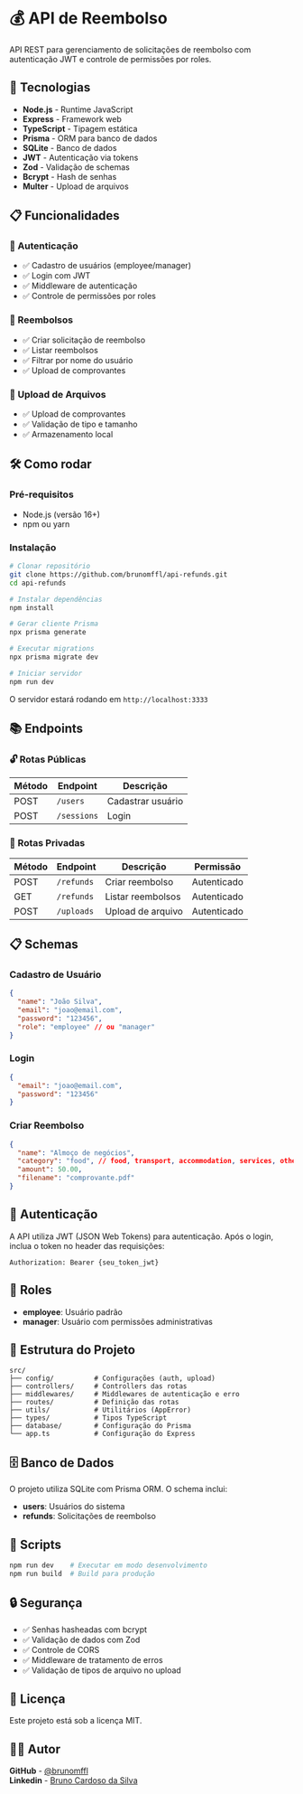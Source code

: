 # 💰 API de Reembolso

API REST para gerenciamento de solicitações de reembolso com autenticação JWT e controle de permissões por roles.

## 🚀 Tecnologias

- **Node.js** - Runtime JavaScript
- **Express** - Framework web
- **TypeScript** - Tipagem estática
- **Prisma** - ORM para banco de dados
- **SQLite** - Banco de dados
- **JWT** - Autenticação via tokens
- **Zod** - Validação de schemas
- **Bcrypt** - Hash de senhas
- **Multer** - Upload de arquivos

## 📋 Funcionalidades

### 🔐 Autenticação
- ✅ Cadastro de usuários (employee/manager)
- ✅ Login com JWT
- ✅ Middleware de autenticação
- ✅ Controle de permissões por roles

### 💸 Reembolsos
- ✅ Criar solicitação de reembolso
- ✅ Listar reembolsos
- ✅ Filtrar por nome do usuário
- ✅ Upload de comprovantes

### 📁 Upload de Arquivos
- ✅ Upload de comprovantes
- ✅ Validação de tipo e tamanho
- ✅ Armazenamento local

## 🛠️ Como rodar

### Pré-requisitos
- Node.js (versão 16+)
- npm ou yarn

### Instalação

```bash
# Clonar repositório
git clone https://github.com/brunomffl/api-refunds.git
cd api-refunds

# Instalar dependências
npm install

# Gerar cliente Prisma
npx prisma generate

# Executar migrations
npx prisma migrate dev

# Iniciar servidor
npm run dev
```

O servidor estará rodando em `http://localhost:3333`

## 📚 Endpoints

### 🔓 Rotas Públicas

| Método | Endpoint | Descrição |
|--------|----------|-----------|
| POST | `/users` | Cadastrar usuário |
| POST | `/sessions` | Login |

### 🔐 Rotas Privadas

| Método | Endpoint | Descrição | Permissão |
|--------|----------|-----------|-----------|
| POST | `/refunds` | Criar reembolso | Autenticado |
| GET | `/refunds` | Listar reembolsos | Autenticado |
| POST | `/uploads` | Upload de arquivo | Autenticado |

## 📋 Schemas

### Cadastro de Usuário
```json
{
  "name": "João Silva",
  "email": "joao@email.com",
  "password": "123456",
  "role": "employee" // ou "manager"
}
```

### Login
```json
{
  "email": "joao@email.com",
  "password": "123456"
}
```

### Criar Reembolso
```json
{
  "name": "Almoço de negócios",
  "category": "food", // food, transport, accommodation, services, other
  "amount": 50.00,
  "filename": "comprovante.pdf"
}
```

## 🔑 Autenticação

A API utiliza JWT (JSON Web Tokens) para autenticação. Após o login, inclua o token no header das requisições:

```
Authorization: Bearer {seu_token_jwt}
```

## 👥 Roles

- **employee**: Usuário padrão
- **manager**: Usuário com permissões administrativas

## 📁 Estrutura do Projeto

```
src/
├── config/          # Configurações (auth, upload)
├── controllers/     # Controllers das rotas
├── middlewares/     # Middlewares de autenticação e erro
├── routes/          # Definição das rotas
├── utils/           # Utilitários (AppError)
├── types/           # Tipos TypeScript
├── database/        # Configuração do Prisma
└── app.ts           # Configuração do Express
```

## 🗄️ Banco de Dados

O projeto utiliza SQLite com Prisma ORM. O schema inclui:

- **users**: Usuários do sistema
- **refunds**: Solicitações de reembolso

## 📝 Scripts

```bash
npm run dev    # Executar em modo desenvolvimento
npm run build  # Build para produção
```

## 🔒 Segurança

- ✅ Senhas hasheadas com bcrypt
- ✅ Validação de dados com Zod
- ✅ Controle de CORS
- ✅ Middleware de tratamento de erros
- ✅ Validação de tipos de arquivo no upload

## 📄 Licença

Este projeto está sob a licença MIT.

## 👨‍💻 Autor

**GitHub** - [@brunomffl](https://github.com/brunomffl)  
**Linkedin** - [Bruno Cardoso da Silva](https://www.linkedin.com/in/brunomffl/)
